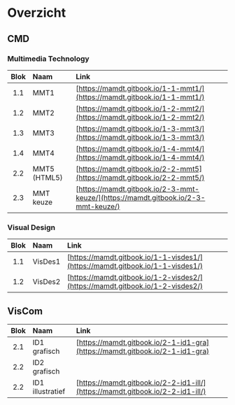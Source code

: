 # Overzicht

## CMD

### Multimedia Technology

| Blok | Naam | Link |
| :---: | :--- | :--- |
| 1.1 | MMT1 | [https://mamdt.gitbook.io/1-1-mmt1/](https://mamdt.gitbook.io/1-1-mmt1/) |
| 1.2 | MMT2 | [https://mamdt.gitbook.io/1-2-mmt2/](https://mamdt.gitbook.io/1-2-mmt2/) |
| 1.3 | MMT3 | [https://mamdt.gitbook.io/1-3-mmt3/](https://mamdt.gitbook.io/1-3-mmt3/) |
| 1.4 | MMT4 | [https://mamdt.gitbook.io/1-4-mmt4/](https://mamdt.gitbook.io/1-4-mmt4/) |
| 2.2 | MMT5 \(HTML5\) | [https://mamdt.gitbook.io/2-2-mmt5](https://mamdt.gitbook.io/2-2-mmt5/) |
| 2.3 | MMT keuze | [https://mamdt.gitbook.io/2-3-mmt-keuze/](https://mamdt.gitbook.io/2-3-mmt-keuze/) |

### Visual Design

| Blok | Naam | Link |
| :---: | :--- | :--- |
| 1.1 | VisDes1 | [https://mamdt.gitbook.io/1-1-visdes1/](https://mamdt.gitbook.io/1-1-visdes1/) |
| 1.2 | VisDes2 | [https://mamdt.gitbook.io/1-2-visdes2/](https://mamdt.gitbook.io/1-2-visdes2/) |

## VisCom

| Blok | Naam | Link |
| :---: | :--- | :--- |
| 2.1 | ID1 grafisch | [https://mamdt.gitbook.io/2-1-id1-gra](https://mamdt.gitbook.io/2-1-id1-gra) |
| 2.2 | ID2 grafisch |  |
| 2.2 | ID1 illustratief | [https://mamdt.gitbook.io/2-2-id1-ill/](https://mamdt.gitbook.io/2-2-id1-ill/) |

